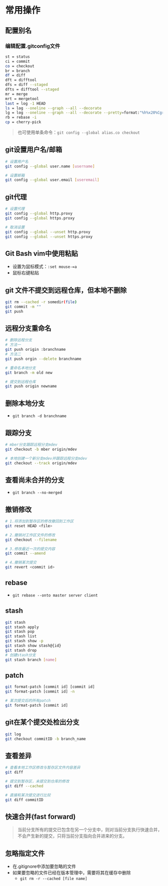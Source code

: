 # 常用操作

## 配置别名

### 编辑配置.gitconfig文件

```Bash
st = status
ci = commit
co = checkout
br = branch
df = diff
dft = difftool
dfs = diff --staged
dfts = difftool --staged
mr = merge
mrt = mergetool
last = log -1 HEAD
ls = log --oneline --graph --all --decorate
lg = log --oneline --graph --all --decorate --pretty=format:"%h%x20%Cgreen%d%x20%Cred%an%x20%C(yellow)%ad%x20%Creset%s" --full-history --date=short
rb = rebase -i
cp = cherry-pick
```

> 也可使用单条命令：``git config --global alias.co checkout``

## git设置用户名/邮箱

```Bash
# 设置用户名
git config --global user.name [username]

# 设置邮箱
git config --global user.email [useremail]
```

## git代理

```Bash
# 设置代理
git config --global http.proxy
git config --global https.proxy

# 取消设置
git config --global --unset http.proxy
git config --global --unset https.proxy
```

## Git Bash vim中使用粘贴

- 设置为鼠标模式：``:set mouse-=a``
- 鼠标右键粘贴

## git 文件不提交到远程仓库，但本地不删除

```Bash
git rm --cached -r somedir(file)
git commit -m ""
git push
```

## 远程分支重命名

```Bash
# 删除远程分支
# 方法一
git push origin :branchname
# 方法二
git push orgin --delete branchname

# 重命名本地分支
git branch -m old new

# 提交到远程仓库
git push origin newname
```

## 删除本地分支

- ``git branch -d branchname``

## 跟踪分支

```Bash
# mber分支跟踪远程分支mdev
git checkout -b mber origin/mdev

# 本地创建一个新分支mdev并跟踪远程分支mdev
git checkout --track origin/mdev 
```

## 查看尚未合并的分支

- ``git branch --no-merged``

## 撤销修改

```Bash
# 1.将添加到暂存区的修改撤回到工作区
git reset HEAD <file>

# 2.撤销对工作区文件的修改
git checkout --filename

# 3.修改最近一次的提交内容
git commit --amend

# 4.撤销某次提交
git revert <commit id>
```

## rebase

- ``git rebase --onto master server client``

## stash

```Bash
git stash
git stash apply
git stash pop
git stash list
git stash show -p
git stash show stash@{id}
git stash drop
# 创建stash分支
git stash branch [name]
```

## patch

```Bash
git format-patch [commit id] [commit id]
git format-patch [commit id] -n

# 某次提交后的所有patch
git format-patch [commit id]
```

## git在某个提交处检出分支

```Bash
git log
git checkout commitID -b branch_name
```

## 查看差异

```Bash
# 查看本地工作区修改与暂存区文件内容差异
git diff

# 提交到暂存区，未提交到仓库的修改
git diff --cached 

# 直接和某次提交进行比较
git diff commitID
```

## 快速合并(fast forward)

> 当前分支所有的提交已包含在另一个分支中，则对当前分支执行快速合并，不会产生新的提交，只将当前分支指向合并进来的分支。

## 忽略指定文件

- 在.gitignore中添加要忽略的文件
- 如果要忽略的文件已经在版本管理中，需要将其在缓存中删除
    - ``git rm -r --cached [file name]``